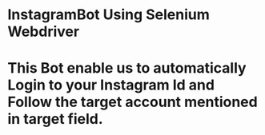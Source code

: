 # InstagramBot Using Selenium Webdriver
# This Bot enable us to automatically Login to your Instagram Id and Follow the target account mentioned in target field.
